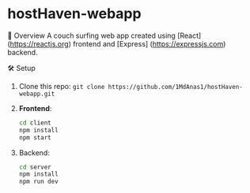 # hostHaven-webapp

📖 Overview
A couch surfing web app created using [React] (https://reactjs.org) frontend and [Express] (https://expressjs.com) backend.

🛠 Setup
1. Clone this repo: `git clone https://github.com/1MdAnas1/hostHaven-webapp.git`
   
3. **Frontend**: 
   ```bash
   cd client
   npm install
   npm start
   
4. Backend:
   ```bash
   cd server
   npm install
   npm run dev
